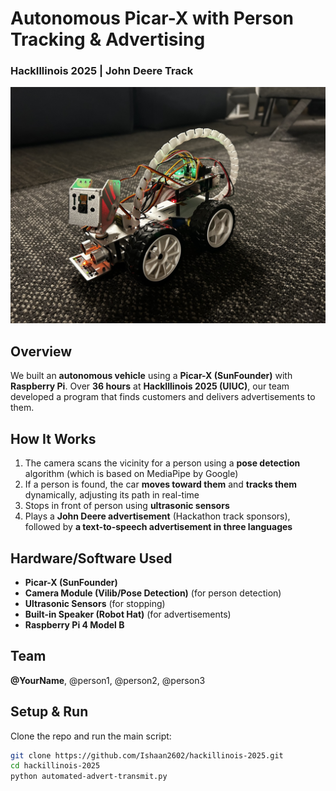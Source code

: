 # Autonomous Picar-X with Person Tracking & Advertising

### HackIllinois 2025 | John Deere Track  

![Project Image](IMG_6072.jpg)  

## Overview  
We built an **autonomous vehicle** using a **Picar-X (SunFounder)** with **Raspberry Pi**. Over **36 hours** at **HackIllinois 2025 (UIUC)**, our team developed a program that finds customers and delivers advertisements to them. 

## How It Works  
1. The camera scans the vicinity for a person using a **pose detection** algorithm (which is based on MediaPipe by Google)
2. If a person is found, the car **moves toward them** and **tracks them** dynamically, adjusting its path in real-time  
3. Stops in front of person using **ultrasonic sensors** 
4. Plays a **John Deere advertisement** (Hackathon track sponsors), followed by **a text-to-speech advertisement in three languages**

## Hardware/Software Used  
- **Picar-X (SunFounder)**  
- **Camera Module (Vilib/Pose Detection)** (for person detection)  
- **Ultrasonic Sensors** (for stopping)  
- **Built-in Speaker (Robot Hat)** (for advertisements)  
- **Raspberry Pi 4 Model B**

## Team  
**@YourName**, @person1, @person2, @person3  

## Setup & Run  
Clone the repo and run the main script:  
```bash
git clone https://github.com/Ishaan2602/hackillinois-2025.git
cd hackillinois-2025
python automated-advert-transmit.py 